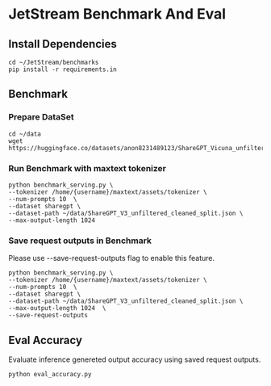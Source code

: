 # JetStream Benchmark And Eval

## Install Dependencies

```
cd ~/JetStream/benchmarks
pip install -r requirements.in
```

## Benchmark

### Prepare DataSet

```
cd ~/data
wget https://huggingface.co/datasets/anon8231489123/ShareGPT_Vicuna_unfiltered/resolve/main/ShareGPT_V3_unfiltered_cleaned_split.json

```

### Run Benchmark with maxtext tokenizer

```
python benchmark_serving.py \
--tokenizer /home/{username}/maxtext/assets/tokenizer \
--num-prompts 10  \
--dataset sharegpt \
--dataset-path ~/data/ShareGPT_V3_unfiltered_cleaned_split.json \
--max-output-length 1024

```

### Save request outputs in Benchmark

Please use --save-request-outputs flag to enable this feature.

```
python benchmark_serving.py \
--tokenizer /home/{username}/maxtext/assets/tokenizer \
--num-prompts 10  \
--dataset sharegpt \
--dataset-path ~/data/ShareGPT_V3_unfiltered_cleaned_split.json \
--max-output-length 1024  \
--save-request-outputs

```

## Eval Accuracy

Evaluate inference genereted output accuracy using saved request outputs.

```
python eval_accuracy.py

```